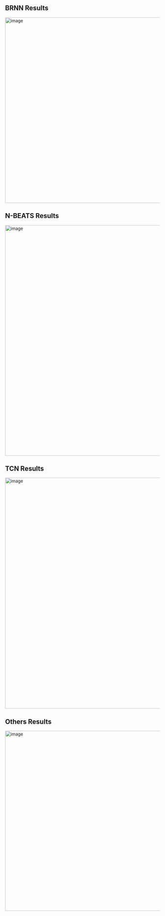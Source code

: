 <h2>BRNN Results</h2>
<img width="602" alt="image" src="https://github.com/EunjinAn/TimeSeries_Project/assets/112074208/b3ce9477-bdac-488d-956e-555befcaf8c9">

<h2>N-BEATS Results</h2>
<img width="748" alt="image" src="https://github.com/EunjinAn/TimeSeries_Project/assets/112074208/1804866a-1791-4cd0-8114-d5eff403ef44">


<h2>TCN Results</h2>
<img width="749" alt="image" src="https://github.com/EunjinAn/TimeSeries_Project/assets/112074208/41d28b2c-3bd3-4de6-b2ab-a6a8280308cb">

<h2>Others Results</h2>
<img width="584" alt="image" src="https://github.com/EunjinAn/TimeSeries_Project/assets/112074208/23b2b4b1-0074-46ed-a6ba-63cdcf6c66c3">
